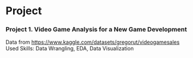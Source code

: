 # Project

### Project 1. Video Game Analysis for a New Game Development
Data from https://www.kaggle.com/datasets/gregorut/videogamesales
Used Skills: Data Wrangling, EDA, Data Visualization
